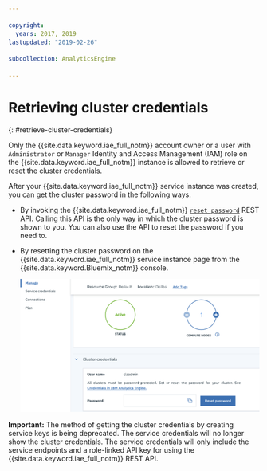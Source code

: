 ```yaml
---

copyright:
  years: 2017, 2019
lastupdated: "2019-02-26"

subcollection: AnalyticsEngine

---
```


# Retrieving cluster credentials
{: #retrieve-cluster-credentials}

Only the {{site.data.keyword.iae_full_notm}} account owner or a user with `Administrator` or `Manager` Identity and Access Management (IAM)  role on the {{site.data.keyword.iae_full_notm}} instance is allowed to retrieve or reset the cluster credentials.

After your {{site.data.keyword.iae_full_notm}} service instance was created, you can get the cluster password in the following ways.

- By invoking the {{site.data.keyword.iae_full_notm}} [`reset_password`](/docs/AnalyticsEngine?topic=AnalyticsEngine-reset-cluster-password#reset-cluster-password) REST API. Calling this API is the only way in which the cluster password is shown to you. You can also use the API to reset the password if you need to.

- By resetting the cluster password on the {{site.data.keyword.iae_full_notm}} service instance page from the {{site.data.keyword.Bluemix_notm}} console.  

  ![Shows the various states during cluster  provisioning.](images/change-password-in-console.png)

**Important:** The method of getting the cluster credentials by creating service keys is being deprecated. The service credentials will no longer show the cluster credentials. The service credentials will only include the service endpoints and a role-linked API key for using the {{site.data.keyword.iae_full_notm}} REST API.  
